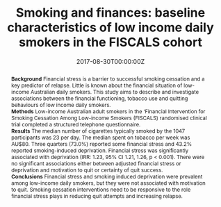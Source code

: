﻿---
title: "Smoking and finances: baseline characteristics of low income daily smokers in the FISCALS cohort"
authors:
- Kristy A Martire
- author
- Ryan J Courtney
- Billie Bonevski
- Veronica Boland
- Ron Borland
- Christopher M Doran
- Michael Farrell
- Wayne Hall
- Jaimi M Iredale
- Mohammad Siahpush
- Richard P Mattick 
date: "2017-08-30T00:00:00Z"
doi: "10.1186/s12939-017-0643-6"
url_source: "https://equityhealthj.biomedcentral.com/articles/10.1186/s12939-017-0643-6"
abstract: "**Background**
Financial stress is a barrier to successful smoking cessation and a key predictor of relapse. Little is known about the financial situation of low-income Australian daily smokers. This study aims to describe and investigate associations between the financial functioning, tobacco use and quitting behaviours of low income daily smokers.
<br>**Methods**
Low-income Australian adult smokers in the ‘Financial Intervention for Smoking Cessation Among Low-income Smokers (FISCALS) randomised clinical trial completed a structured telephone questionnaire.
<br>**Results**
The median number of cigarettes typically smoked by the 1047 participants was 23 per day. The median spent on tobacco per week was AU$80. Three quarters (73.0%) reported some financial stress and 43.2% reported smoking-induced deprivation. Financial stress was significantly associated with deprivation (IRR: 1.23, 95% CI 1.21, 1.26, p < 0.001). There were no significant associations either between adjusted financial stress or deprivation and motivation to quit or certainty of quit success.
<br>**Conclusions**
Financial stress and smoking induced deprivation were prevalent among low-income daily smokers, but they were not associated with motivation to quit. Smoking cessation interventions need to be responsive to the role financial stress plays in reducing quit attempts and increasing relapse."
featured: false
image:
  caption: 'Image credit: [**NDARC**]'
  focal_point: ""
  preview_only: false
projects: []
publication: 'International Journal for Equity in Health 16'
publication_short: ""
publication_types:
- "2"
publishDate: "2017-08-30T00:00:00Z"
summary: Description of a cohort of low socio-economic status smokers in Australia.
tags:
- Smoking
- Descriptive study
---
